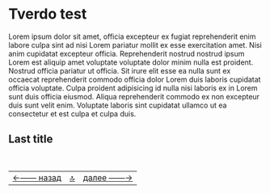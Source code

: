 # Tverdo test

Lorem ipsum dolor sit amet, officia excepteur ex fugiat reprehenderit enim labore culpa sint ad nisi Lorem pariatur mollit ex esse exercitation amet. Nisi anim cupidatat excepteur officia. Reprehenderit nostrud nostrud ipsum Lorem est aliquip amet voluptate voluptate dolor minim nulla est proident. Nostrud officia pariatur ut officia. Sit irure elit esse ea nulla sunt ex occaecat reprehenderit commodo officia dolor Lorem duis laboris cupidatat officia voluptate. Culpa proident adipisicing id nulla nisi laboris ex in Lorem sunt duis officia eiusmod. Aliqua reprehenderit commodo ex non excepteur duis sunt velit enim. Voluptate laboris sint cupidatat ullamco ut ea consectetur et est culpa et culpa duis.

## Last title
<!--ystm_start-->
<br>

 |||| 
 |:---|:---:|---:| 
 [←—— назад]( buki-page.md )|[ 🔝 ](#)|[далее ——→]( vedi-3.md ) 

 <br>
<!--ystm_end-->

